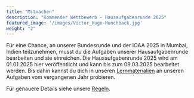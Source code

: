 ```yaml
---
title: "Mitmachen"
description: "Kommender Wettbewerb - Hausaufgabenrunde 2025"
featured_image: '/images/Victor_Hugo-Hunchback.jpg'
weight: "2"
---
```


Für eine Chance, an unserer Bundesrunde und der IOAA 2025 in Mumbai, Indien teilzunehmen, musst du die Aufgaben unserer Hausaufgabenrunde bearbeiten und sie einreichen. Die Hausaufgabenrunde 2025 wird am 01.01.2025 hier veröffentlicht und kann bis zum 09.03.2025 bearbeitet werden. Bis dahin kannst du dich in unseren [Lernmaterialien](/informationen/lernmaterialien) an unseren Aufgaben vom vergangenen Jahr probieren.

Für genauere Details siehe unsere [Regeln](/informationen/regeln/).

<!-- Du kannst ab sofort die Aufgaben der [Hausaufgabenrunde](/files/Hausaufgabenrunde_IOAA-Austria_2024.pdf) bearbeiten. Die Lösungen können bis zum **01.04.2024 (23:59 Uhr)** als E-Mail bei [astro-olympiad@outlook.com](mailto:astro-olympiad@outlook.com) eingereicht werden. Die Lösungen dürfen handschriftlich oder am Computer erstellt werden und sollen als eine PDF-Datei im Format **vorname-nachname.pdf** abgegeben werden. Erwähne außerdem in deiner E-Mail deinen **Vornamen**, **Nachnamen** sowie deine **Schule** und **Klassenstufe**.

Die Aufgaben sollen allein bearbeitet werden, aber es dürfen alle Hilfsmittel wie Bücher, das Internet und Programme wie Stellarium zu Rat gezogen werden. Allerdings muss deren Verwendung, sofern es über Standardwissen hinausgeht, in der Lösung gekennzeichnet werden. Die Aufgaben sind auch ohne externe Hilfe lösbar.

Für genauere Details siehe unsere [Regeln](/informationen/regeln/).

[Download Hausaufgabenrunde](/files/Hausaufgabenrunde_IOAA-Austria_2024.pdf) -->


<!-- Die Einsendung erfolgt per E-Mail bis zumDu kannst dich ab sofort über dieses [Formular](https://docs.google.com/forms/d/e/1FAIpQLScDMiZDkT5CRFm0Ve6v6EuCvUpXDUsQLmKYvoIyAMnWZ3aWag/viewform) registrieren, weitere Informationen werden später per Mail folgen. Die Aufgaben der Hausaufgabenrunde werden ab Jänner verfügbar sein und die Bearbeitung ist bis Ende März möglich. Genaue Instruktionen wirst du von uns per E-Mail noch erhalten. -->
